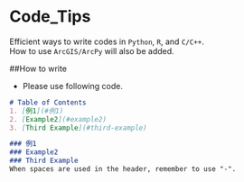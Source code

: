 # Code_Tips
Efficient ways to write codes in `Python`, `R`, and `C/C++`.<br>
How to use `ArcGIS/ArcPy` will also be added.

##How to write
* Please use following code.

```README.md
# Table of Contents
1. [例1](#例1)
2. [Example2](#example2)
3. [Third Example](#third-example)

### 例1
### Example2
### Third Example
When spaces are used in the header, remember to use "-".
```

